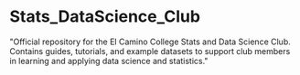 # Stats_DataScience_Club
"Official repository for the El Camino College Stats and Data Science Club. Contains guides, tutorials, and example datasets to support club members in learning and applying data science and statistics."
